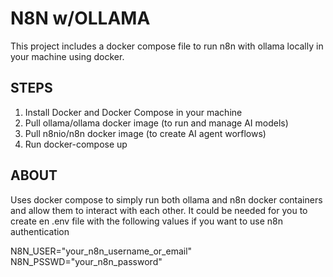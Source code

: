 # N8N w/OLLAMA
This project includes a docker compose file to run n8n with ollama locally in your machine using docker.

## STEPS
1. Install Docker and Docker Compose in your machine
2. Pull ollama/ollama docker image (to run and manage AI models)
3. Pull n8nio/n8n docker image (to create AI agent worflows)
4. Run docker-compose up

## ABOUT
Uses docker compose to simply run both ollama and n8n docker containers and allow them to interact with each other.
It could be needed for you to create en .env file with the following values if you want to use n8n authentication

N8N_USER="your_n8n_username_or_email"
N8N_PSSWD="your_n8n_password"

